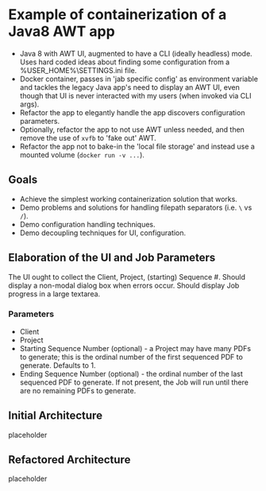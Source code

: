 # Example of containerization of a Java8 AWT app

* Java 8 with AWT UI, augmented to have a CLI (ideally headless) mode. Uses hard coded ideas about finding some configuration from a %USER_HOME%\SETTINGS.ini file.
* Docker container, passes in 'jab specific config' as environment variable and tackles the legacy Java app's need to display an AWT UI, even though that UI is never interacted with my users (when invoked via CLI args).
* Refactor the app to elegantly handle the app discovers configuration parameters.
* Optionally, refactor the app to not use AWT unless needed, and then remove the use of `xvfb` to 'fake out'
 AWT.
* Refactor the app not to bake-in the 'local file storage' and instead use a mounted volume (`docker run -v ...`).

## Goals

* Achieve the simplest working containerization solution that works.
* Demo problems and solutions for handling filepath separators (i.e. `\` vs `/`).
* Demo configuration handling techniques.
* Demo decoupling techniques for UI, configuration.

## Elaboration of the UI and Job Parameters

The UI ought to collect the Client, Project, (starting) Sequence #. Should display a non-modal dialog box when errors occur. Should display Job progress in a large textarea.

### Parameters

* Client
* Project
* Starting Sequence Number (optional) - a Project may have many PDFs to generate; this is the ordinal number of the first sequenced PDF to generate. Defaults to 1.
* Ending Sequence Number (optional) - the ordinal number of the last sequenced PDF to generate. If not present, the Job will run until there are no remaining PDFs to generate.

## Initial Architecture

placeholder

## Refactored Architecture

placeholder
